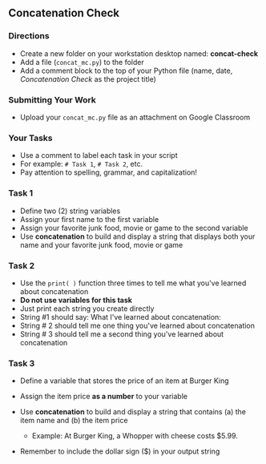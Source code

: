 ## Concatenation Check

### Directions

- Create a new folder on your workstation desktop named: **concat-check**
- Add a file (`concat_mc.py`) to the folder
- Add a comment block to the top of your Python file (name, date, *Concatenation Check* as the project title)  


### Submitting Your Work

- Upload your `concat_mc.py` file as an attachment on Google Classroom


### Your Tasks

- Use a comment to label each task in your script
- For example: `# Task 1`, `# Task 2`, etc.
- Pay attention to spelling, grammar, and capitalization!

### Task 1
- Define two (2) string variables
- Assign your first name to the first variable
- Assign your favorite junk food, movie or game to the second variable
- Use **concatenation** to build and display a string that displays both your name and your favorite junk food, movie or game


### Task 2

- Use the `print( )` function three times to tell me what you've learned about concatenation
- **Do not use variables for this task**
- Just print each string you create directly
- String #1 should say: What I've learned about concatenation:
- String # 2 should tell me one thing you've learned about concatenation
- String # 3 should tell me a second thing you've learned about concatenation

### Task 3

- Define a variable that stores the price of an item at Burger King
- Assign the item price **as a number** to your variable
  
- Use **concatenation** to build and display a string that contains (a) the item name and (b) the item price
    - Example: At Burger King, a Whopper with cheese costs $5.99.
- Remember to include the dollar sign ($) in your output string
